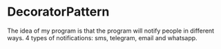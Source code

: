 # DecoratorPattern
The idea of my program is that the program will notify people in different ways. 4 types of notifications: sms, telegram, email and whatsapp.
